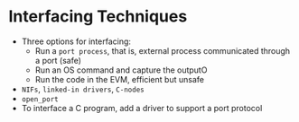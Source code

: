 Interfacing Techniques
======================

* Three options for interfacing:
  * Run a `port process`, that is, external process communicated through a
port (safe)
  * Run an OS command and capture the outputO
  * Run the code in the EVM, efficient but unsafe
* `NIFs`, `linked-in drivers`, `C-nodes`
* `open_port`
* To interface a C program, add a driver to support a port protocol
